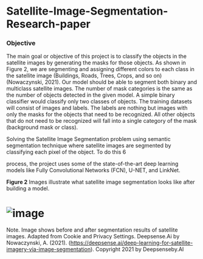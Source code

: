 # Satellite-Image-Segmentation-Research-paper

### Objective

The main goal or objective of this project is to classify the objects in the satellite images by generating the masks for those objects. As shown in Figure 2, we are segmenting and assigning different colors to each class in the satellite image (Buildings, Roads, Trees, Crops, and so on) (Nowaczynski, 2021). Our model should be able to segment both binary and multiclass satellite images. The number of mask categories is the same as the number of objects detected in the given model. A simple binary classifier would classify only two classes of objects. The training datasets will consist of images and labels. The labels are nothing but images with only the masks for the objects that need to be recognized. All other objects that do not need to be recognized will fall into a single category of the mask (background mask or class).

Solving the Satellite Image Segmentation problem using semantic segmentation technique where satellite images are segmented by classifying each pixel of the object. To do this 6

process, the project uses some of the state-of-the-art deep learning models like Fully Convolutional Networks (FCN), U-NET, and LinkNet.

**Figure 2**
Images illustrate what satellite image segmentation looks like after building a model.
# ![image](https://user-images.githubusercontent.com/89550139/145770394-10789009-e4c9-4a0b-8c53-807f82fca64f.png)


Note. Image shows before and after segmentation results of satellite images. Adapted from Cookie and Privacy Settings. Deepsense.Ai by Nowaczynski, A. (2021). (https://deepsense.ai/deep-learning-for-satellite-imagery-via-image-segmentation). Copyright 2021 by Deepsenseby.AI
